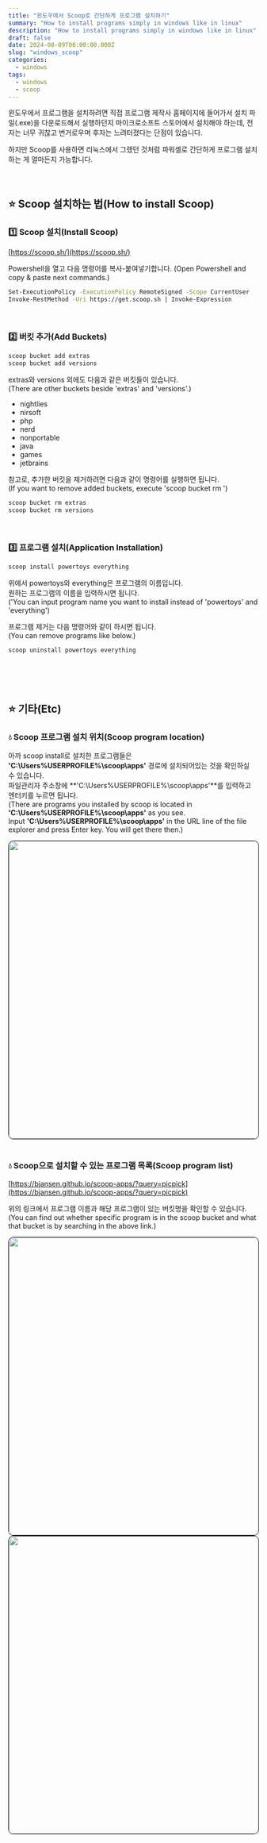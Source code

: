 ```yaml
---
title: "윈도우에서 Scoop로 간단하게 프로그램 설치하기"
summary: "How to install programs simply in windows like in linux"
description: "How to install programs simply in windows like in linux"
draft: false
date: 2024-08-09T00:00:00.000Z
slug: "windows_scoop"
categories:
  - windows
tags:
  - windows
  - scoop
---
```


윈도우에서 프로그램을 설치하려면 직접 프로그램 제작사 홈페이지에 들어가서 설치 파일(.exe)을 다운로드해서 실행하던지 마이크로소프트 스토어에서 설치해야 하는데,
전자는 너무 귀찮고 번거로우며 후자는 느려터졌다는 단점이 있습니다.

하지만 Scoop를 사용하면 리눅스에서 그랬던 것처럼 파워셸로 간단하게 프로그램 설치하는 게 얼마든지 가능합니다.
<br>
<br>
<br>

## ⭐ Scoop 설치하는 법(How to install Scoop)

### 1️⃣ Scoop 설치(Install Scoop)

[https://scoop.sh/](https://scoop.sh/)

Powershell을 열고 다음 명령어를 복사-붙여넣기합니다. 
(Open Powershell and copy & paste next commands.)

```bash
Set-ExecutionPolicy -ExecutionPolicy RemoteSigned -Scope CurrentUser
Invoke-RestMethod -Uri https://get.scoop.sh | Invoke-Expression
```
<br>

### 2️⃣ 버킷 추가(Add Buckets)

```bash
scoop bucket add extras
scoop bucket add versions
```

extras와 versions 외에도 다음과 같은 버킷들이 있습니다.  
(There are other buckets beside 'extras' and 'versions'.)
* nightlies
* nirsoft
* php
* nerd
* nonportable
* java
* games
* jetbrains

참고로, 추가한 버킷을 제거하려면 다음과 같이 명령어를 실행하면 됩니다.  
(If you want to remove added buckets, execute 'scoop bucket rm <bucket name>')

```bash
scoop bucket rm extras
scoop bucket rm versions
```
<br>

### 3️⃣ 프로그램 설치(Application Installation)

```bash
scoop install powertoys everything
```

위에서 powertoys와 everything은 프로그램의 이름입니다.  
원하는 프로그램의 이름을 입력하시면 됩니다.  
('You can input program name you want to install instead of 'powertoys' and 'everything')

프로그램 제거는 다음 명령어와 같이 하시면 됩니다.  
(You can remove programs like below.)

```bash
scoop uninstall powertoys everything
```
<br>
<br>
<br>

## ⭐ 기타(Etc)

### 💧 Scoop 프로그램 설치 위치(Scoop program location)

아까 scoop install로 설치한 프로그램들은 **'C:\Users\%USERPROFILE%\scoop\apps'** 경로에 설치되어있는 것을 확인하실 수 있습니다.  
파일관리자 주소창에 **'C:\Users\%USERPROFILE%\scoop\apps'**를 입력하고 엔터키를 누르면 됩니다.  
(There are programs you installed by scoop is located in **'C:\Users\%USERPROFILE%\scoop\apps'** as you see.  
Input **'C:\Users\%USERPROFILE%\scoop\apps'** in the URL line of the file explorer and press Enter key. You will get there then.)

<img style='border:1px solid #000000; border-radius: 10px' src="/../../images/2024/2024-08-09_1_scoop_installation/1.png" width="600">
<br>
<br>

### 💧 Scoop으로 설치할 수 있는 프로그램 목록(Scoop program list)

[https://bjansen.github.io/scoop-apps/?query=picpick](https://bjansen.github.io/scoop-apps/?query=picpick)

위의 링크에서 프로그램 이름과 해당 프로그램이 있는 버킷명을 확인할 수 있습니다.  
(You can find out whether specific program is in the scoop bucket and what that bucket is by searching in the above link.)

<img style='border:1px solid #000000; border-radius: 10px' src="/../../images/2024/2024-08-09_1_scoop_installation/2.png" width="600">

<img style='border:1px solid #000000; border-radius: 10px' src="/../../images/2024/2024-08-09_1_scoop_installation/3.png" width="600">